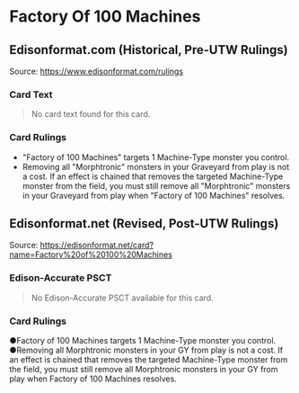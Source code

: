 # Factory Of 100 Machines

## Edisonformat.com (Historical, Pre-UTW Rulings)

Source: https://www.edisonformat.com/rulings

### Card Text

> No card text found for this card.

### Card Rulings

*   "Factory of 100 Machines" targets 1 Machine-Type monster you control.
*   Removing all "Morphtronic" monsters in your Graveyard from play is not a cost. If an effect is chained that removes the targeted Machine-Type monster from the field, you must still remove all "Morphtronic" monsters in your Graveyard from play when "Factory of 100 Machines" resolves.

## Edisonformat.net (Revised, Post-UTW Rulings)

Source: https://edisonformat.net/card?name=Factory%20of%20100%20Machines

### Edison-Accurate PSCT

> No Edison-Accurate PSCT available for this card.

### Card Rulings

●Factory of 100 Machines targets 1 Machine-Type monster you control.
●Removing all Morphtronic monsters in your GY from play is not a cost. If an effect is chained that removes the targeted Machine-Type monster from the field, you must still remove all Morphtronic monsters in your GY from play when Factory of 100 Machines resolves.
            